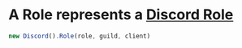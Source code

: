 # A Role represents a [Discord Role](https://discord.com/developers/docs/resources/guild#role-object)
```js
new Discord().Role(role, guild, client)
```